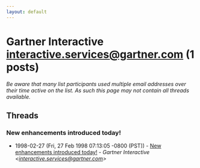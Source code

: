 ```yaml
---
layout: default
---
```


# Gartner Interactive <interactive.services@gartner.com> (1 posts)

_Be aware that many list participants used multiple email addresses over their time active on the list. As such this page may not contain all threads available._

## Threads

### New enhancements introduced today!
+ 1998-02-27 (Fri, 27 Feb 1998 07:13:05 -0800 (PST)) - [New enhancements introduced today!](/archive/1998/02/3ade657e75bc1554db7ee8ae1da6b62654474fc56e2b82633844c065742f44ac) - _Gartner Interactive \<interactive.services@gartner.com\>_

